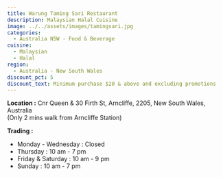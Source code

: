 ```yaml
---
title: Warung Taming Sari Restaurant
description: Malaysian Halal Cuisine
image: ../../assets/images/tamingsari.jpg
categories:
  - Australia NSW - Food & Beverage
cuisine:
  - Malaysian
  - Halal
region:
  - Australia - New South Wales
discount_pct: 5
discount_text: Minimum purchase $20 & above and excluding promotions
---
```

**Location :** Cnr Queen & 30 Firth St, Arncliffe, 2205, New South Wales, Australia\
(Only 2 mins walk from Arncliffe Station)

**Trading :** 

* Monday - Wednesday : Closed
* Thursday : 10 am - 7 pm
* Friday & Saturday : 10 am - 9 pm
* Sunday : 10 am - 7 pm
